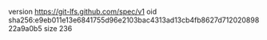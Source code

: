 version https://git-lfs.github.com/spec/v1
oid sha256:e9eb011e13e6841755d96e2103bac4313ad13cb4fb8627d71202089822a9a0b5
size 236

